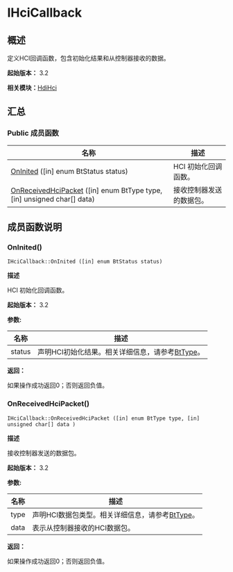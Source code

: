 # IHciCallback

## 概述

定义HCI回调函数，包含初始化结果和从控制器接收的数据。

**起始版本：** 3.2

**相关模块：**[HdiHci](_hdi_hci.md)


## 汇总


### Public 成员函数

| 名称 | 描述 | 
| -------- | -------- |
| [OnInited](#oninited) ([in] enum BtStatus status) | HCI 初始化回调函数。 | 
| [OnReceivedHciPacket](#onreceivedhcipacket) ([in] enum BtType type, [in] unsigned char[] data) | 接收控制器发送的数据包。 | 


## 成员函数说明


### OnInited()

```
IHciCallback::OnInited ([in] enum BtStatus status)
```

**描述**

HCI 初始化回调函数。

**起始版本：** 3.2

**参数:**

| 名称 | 描述 | 
| -------- | -------- |
| status | 声明HCI初始化结果。相关详细信息，请参考[BtType](_hdi_hci.md#bttype)。 | 

**返回：**

如果操作成功返回0；否则返回负值。


### OnReceivedHciPacket()

```
IHciCallback::OnReceivedHciPacket ([in] enum BtType type, [in] unsigned char[] data )
```

**描述**

接收控制器发送的数据包。

**起始版本：** 3.2

**参数:**

| 名称 | 描述 | 
| -------- | -------- |
| type | 声明HCI数据包类型。相关详细信息，请参考[BtType](_hdi_hci.md#bttype)。| 
| data | 表示从控制器接收的HCI数据包。 | 

**返回：**

如果操作成功返回0；否则返回负值。